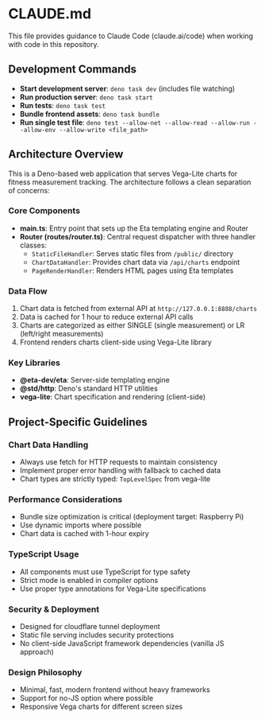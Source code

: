 # CLAUDE.md

This file provides guidance to Claude Code (claude.ai/code) when working with code in this repository.

## Development Commands

- **Start development server**: `deno task dev` (includes file watching)
- **Run production server**: `deno task start`
- **Run tests**: `deno task test`
- **Bundle frontend assets**: `deno task bundle`
- **Run single test file**: `deno test --allow-net --allow-read --allow-run --allow-env --allow-write <file_path>`

## Architecture Overview

This is a Deno-based web application that serves Vega-Lite charts for fitness measurement tracking. The architecture follows a clean separation of concerns:

### Core Components

- **main.ts**: Entry point that sets up the Eta templating engine and Router
- **Router (routes/router.ts)**: Central request dispatcher with three handler classes:
  - `StaticFileHandler`: Serves static files from `/public/` directory
  - `ChartDataHandler`: Provides chart data via `/api/charts` endpoint
  - `PageRenderHandler`: Renders HTML pages using Eta templates

### Data Flow

1. Chart data is fetched from external API at `http://127.0.0.1:8888/charts`
2. Data is cached for 1 hour to reduce external API calls
3. Charts are categorized as either SINGLE (single measurement) or LR (left/right measurements)
4. Frontend renders charts client-side using Vega-Lite library

### Key Libraries

- **@eta-dev/eta**: Server-side templating engine
- **@std/http**: Deno's standard HTTP utilities
- **vega-lite**: Chart specification and rendering (client-side)

## Project-Specific Guidelines

### Chart Data Handling
- Always use fetch for HTTP requests to maintain consistency
- Implement proper error handling with fallback to cached data
- Chart types are strictly typed: `TopLevelSpec` from vega-lite

### Performance Considerations
- Bundle size optimization is critical (deployment target: Raspberry Pi)
- Use dynamic imports where possible
- Chart data is cached with 1-hour expiry

### TypeScript Usage
- All components must use TypeScript for type safety
- Strict mode is enabled in compiler options
- Use proper type annotations for Vega-Lite specifications

### Security & Deployment
- Designed for cloudflare tunnel deployment
- Static file serving includes security protections
- No client-side JavaScript framework dependencies (vanilla JS approach)

### Design Philosophy
- Minimal, fast, modern frontend without heavy frameworks
- Support for no-JS option where possible
- Responsive Vega charts for different screen sizes